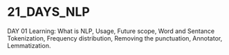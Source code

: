 # 21_DAYS_NLP
DAY 01 Learning: What is NLP, Usage, Future scope, Word and Sentance Tokenization, Frequency distribution, Removing the punctuation, Annotator, Lemmatization.
